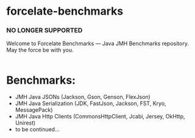 # forcelate-benchmarks
### NO LONGER SUPPORTED

Welcome to Forcelate Benchmarks — Java JMH Benchmarks repository. May the force be with you.

<p align="center">
	<img src="https://github.com/forcelate/forcelate-benchmarks/blob/master/img/jedi-benchmarks.png?raw=true" alt=""/>
</p>

# Benchmarks:

* JMH Java JSONs (Jackson, Gson, Genson, FlexJson)
* JMH Java Serialization (JDK, FastJson, Jackson, FST, Kryo, MessagePack)
* JMH Java Http Clients (CommonsHttpClient, Jcabi, Jersey, OkHttp, Unirest)
* to be continued...

